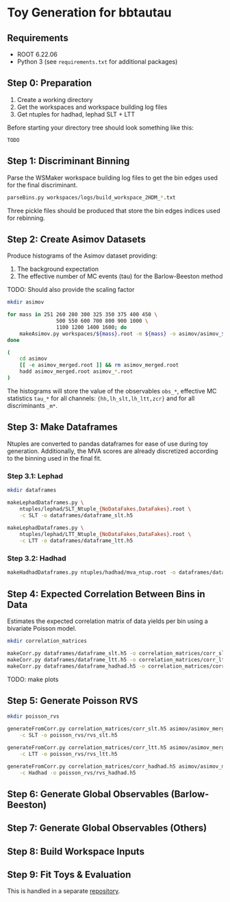 # Toy Generation for bbtautau

## Requirements

- ROOT 6.22.06
- Python 3 (see `requirements.txt` for additional packages)


## Step 0: Preparation

1. Create a working directory
2. Get the workspaces and workspace building log files
3. Get ntuples for hadhad, lephad SLT + LTT


Before starting your directory tree should look something like this:
```
TODO
```

## Step 1: Discriminant Binning

Parse the WSMaker workspace building log files to get the bin edges
used for the final discriminant.

```bash
parseBins.py workspaces/logs/build_workspace_2HDM_*.txt
```

Three pickle files should be produced that store the bin edges indices
used for rebinning.


## Step 2: Create Asimov Datasets

Produce histograms of the Asimov dataset providing:

1. The background expectation
2. The effective number of MC events (tau) for the Barlow-Beeston method

TODO: Should also provide the scaling factor

```bash
mkdir asimov

for mass in 251 260 280 300 325 350 375 400 450 \
                500 550 600 700 800 900 1000 \
                1100 1200 1400 1600; do
    makeAsimov.py workspaces/${mass}.root -m ${mass} -o asimov/asimov_${mass}.root
done

(
    cd asimov
    [[ -e asimov_merged.root ]] && rm asimov_merged.root
    hadd asimov_merged.root asimov_*.root
)
```

The histograms will store the value of the observables `obs_*`,
effective MC statistics `tau_*` for all channels:
`{hh,lh_slt,lh_ltt,zcr}` and for all discriminants `_m*`.


## Step 3: Make Dataframes

Ntuples are converted to pandas dataframes for ease of use during toy
generation. Additionally, the MVA scores are already discretized
according to the binning used in the final fit.


### Step 3.1: Lephad

```bash
mkdir dataframes

makeLephadDataframes.py \
    ntuples/lephad/SLT_Ntuple_{NoDataFakes,DataFakes}.root \
    -c SLT -o dataframes/dataframe_slt.h5
    
makeLephadDataframes.py \
    ntuples/lephad/LTT_Ntuple_{NoDataFakes,DataFakes}.root \
    -c LTT -o dataframes/dataframe_ltt.h5
```


### Step 3.2: Hadhad

```bash
makeHadhadDataframes.py ntuples/hadhad/mva_ntup.root -o dataframes/dataframe_hadhad.h5
```


## Step 4: Expected Correlation Between Bins in Data

Estimates the expected correlation matrix of data yields per bin using
a bivariate Poisson model.

```bash
mkdir correlation_matrices

makeCorr.py dataframes/dataframe_slt.h5 -o correlation_matrices/corr_slt.h5
makeCorr.py dataframes/dataframe_ltt.h5 -o correlation_matrices/corr_ltt.h5
makeCorr.py dataframes/dataframe_hadhad.h5 -o correlation_matrices/corr_hadhad.h5
```

TODO: make plots


## Step 5: Generate Poisson RVS

```bash
mkdir poisson_rvs

generateFromCorr.py correlation_matrices/corr_slt.h5 asimov/asimov_merged.root \
    -c SLT -o poisson_rvs/rvs_slt.h5

generateFromCorr.py correlation_matrices/corr_ltt.h5 asimov/asimov_merged.root \
    -c LTT -o poisson_rvs/rvs_ltt.h5

generateFromCorr.py correlation_matrices/corr_hadhad.h5 asimov/asimov_merged.root \
    -c Hadhad -o poisson_rvs/rvs_hadhad.h5
```


## Step 6: Generate Global Observables (Barlow-Beeston)


## Step 7: Generate Global Observables (Others)


## Step 8: Build Workspace Inputs


## Step 9: Fit Toys & Evaluation

This is handled in a separate
[repository](https://gitlab.cern.ch/cdeutsch/bbtt_global_significance/).
